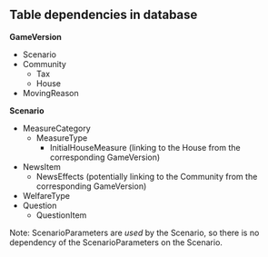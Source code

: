 ## Table dependencies in database

**GameVersion**
- Scenario
- Community
  - Tax
  - House
- MovingReason

**Scenario**
- MeasureCategory
  - MeasureType
    - InitialHouseMeasure (linking to the House from the corresponding GameVersion)
- NewsItem
  - NewsEffects (potentially linking to the Community from the corresponding GameVersion)
- WelfareType
- Question
  - QuestionItem

Note: ScenarioParameters are _used_ by the Scenario, so there is no dependency of the ScenarioParameters on the Scenario.
